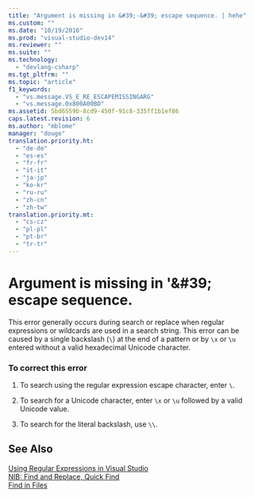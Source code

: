 ```yaml
---
title: "Argument is missing in &#39;-&#39; escape sequence. | hehe"
ms.custom: ""
ms.date: "10/19/2016"
ms.prod: "visual-studio-dev14"
ms.reviewer: ""
ms.suite: ""
ms.technology: 
  - "devlang-csharp"
ms.tgt_pltfrm: ""
ms.topic: "article"
f1_keywords: 
  - "vs.message.VS_E_RE_ESCAPEMISSINGARG"
  - "vs.message.0x800A00BD"
ms.assetid: 5bd6559b-8cd9-450f-91c8-335ff1b1ef86
caps.latest.revision: 6
ms.author: "mblome"
manager: "douge"
translation.priority.ht: 
  - "de-de"
  - "es-es"
  - "fr-fr"
  - "it-it"
  - "ja-jp"
  - "ko-kr"
  - "ru-ru"
  - "zh-cn"
  - "zh-tw"
translation.priority.mt: 
  - "cs-cz"
  - "pl-pl"
  - "pt-br"
  - "tr-tr"
---
```

# Argument is missing in &#39;\&#39; escape sequence.
This error generally occurs during search or replace when regular expressions or wildcards are used in a search string. This error can be caused by a single backslash (`\`) at the end of a pattern or by `\x` or `\u` entered without a valid hexadecimal Unicode character.  
  
### To correct this error  
  
1.  To search using the regular expression escape character, enter `\`.  
  
2.  To search for a Unicode character, enter `\x` or `\u` followed by a valid Unicode value.  
  
3.  To search for the literal backslash, use `\\`.  
  
## See Also  
 [Using Regular Expressions in Visual Studio](../ide/using-regular-expressions-in-visual-studio.md)   
 [NIB: Find and Replace, Quick Find](http://msdn.microsoft.com/en-us/dad03582-4931-4893-83ba-84b37f5b1600)   
 [Find in Files](../ide/find-in-files.md)